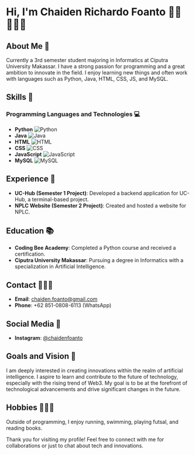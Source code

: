 # Hi, I'm Chaiden Richardo Foanto 👋🏻🧑🏻‍💻

## About Me 📝
Currently a 3rd semester student majoring in Informatics at Ciputra University Makassar. I have a strong passion for programming and a great ambition to innovate in the field. I enjoy learning new things and often work with languages such as Python, Java, HTML, CSS, JS, and MySQL.

## Skills 🍳

### Programming Languages and Technologies 💻
- **Python** ![Python](https://img.shields.io/badge/-80%25-blue)
- **Java** ![Java](https://img.shields.io/badge/-60%25-green)
- **HTML** ![HTML](https://img.shields.io/badge/-80%25-orange)
- **CSS** ![CSS](https://img.shields.io/badge/-65%25-purple)
- **JavaScript** ![JavaScript](https://img.shields.io/badge/-55%25-yellow)
- **MySQL** ![MySQL](https://img.shields.io/badge/-85%25-red)

## Experience 🔬
- **UC-Hub (Semester 1 Project)**: Developed a backend application for UC-Hub, a terminal-based project.
- **NPLC Website (Semester 2 Project)**: Created and hosted a website for NPLC.

## Education 📚
- **Coding Bee Academy**: Completed a Python course and received a certification.
- **Ciputra University Makassar**: Pursuing a degree in Informatics with a specialization in Artificial Intelligence.

## Contact 🙋🏻‍♂️
- **Email**: [chaiden.foanto@gmail.com](mailto:chaiden.foanto@gmail.com)
- **Phone**: +62 851-0808-6113 (WhatsApp)

## Social Media 📱
- **Instagram**: [@chaidenfoanto](https://instagram.com/chaidenfoanto)

## Goals and Vision 👀
I am deeply interested in creating innovations within the realm of artificial intelligence. I aspire to learn and contribute to the future of technology, especially with the rising trend of Web3. My goal is to be at the forefront of technological advancements and drive significant changes in the future.

## Hobbies 🏃🏻‍➡️
Outside of programming, I enjoy running, swimming, playing futsal, and reading books.

Thank you for visiting my profile! Feel free to connect with me for collaborations or just to chat about tech and innovations.
